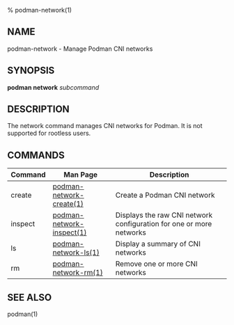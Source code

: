 % podman-network(1)

## NAME
podman\-network - Manage Podman CNI networks

## SYNOPSIS
**podman network** *subcommand*

## DESCRIPTION
The network command manages CNI networks for Podman. It is not supported for rootless users.

## COMMANDS

| Command  | Man Page                                            | Description                                                                  |
| -------  | --------------------------------------------------- | ---------------------------------------------------------------------------- |
| create | [podman-network-create(1)](podman-network-create.1.md)| Create a Podman CNI network|
| inspect | [podman-network-inspect(1)](podman-network-inspect.1.md)| Displays the raw CNI network configuration for one or more networks|
| ls | [podman-network-ls(1)](podman-network-ls.1.md)| Display a summary of CNI networks                        |
| rm | [podman-network-rm(1)](podman-network-rm.1.md)| Remove one or more CNI networks                        |

## SEE ALSO
podman(1)
